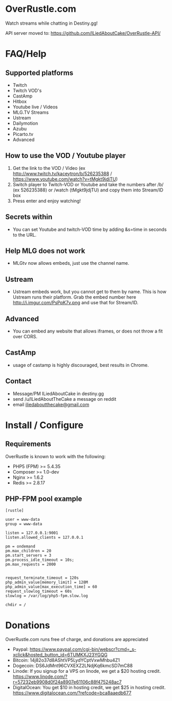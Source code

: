 OverRustle.com
==========

Watch streams while chatting in Destiny.gg!

API server moved to: https://github.com/ILiedAboutCake/OverRustle-API/

# FAQ/Help
 
## Supported platforms
* Twitch
* Twitch VOD's
* CastAmp
* Hitbox
* Youtube live / Videos
* MLG.TV Streams
* Ustream
* Dailymotion
* Azubu
* Picarto.tv
* Advanced

## How to use the VOD / Youtube player

1. Get the link to the VOD / Video (ex http://www.twitch.tv/kaceytron/b/526235388 / https://www.youtube.com/watch?v=tMgkt9jdjTU)
2. Switch player to Twitch-VOD or Youtube and take the numbers after /b/ (ex 526235388) or /watch (tMgkt9jdjTU) and copy them into Stream/ID box
3. Press enter and enjoy watching!

## Secrets within

* You can set Youtube and twitch-VOD time by adding &s=time in seconds to the URL.

## Help MLG does not work

* MLGtv now allows embeds, just use the channel name.

## Ustream

* Ustream embeds work, but you cannot get to them by name. This is how Ustream runs their platform. Grab the embed number here http://i.imgur.com/PsPpK7v.png and use that for Stream/ID.

## Advanced
* You can embed any website that allows iframes, or does not throw a fit over CORS. 

## CastAmp

* usage of castamp is highly discouraged, best results in Chrome.

## Contact

* Message/PM ILiedAboutCake in destiny.gg
* send /u/ILiedAboutTheCake a message on reddit
* email iliedaboutthecake@gmail.com


# Install / Configure

## Requirements

OverRustle is known to work with the following:

* PHP5 (FPM) >= 5.4.35
* Composer >= 1.0-dev
* Nginx >= 1.6.2
* Redis >= 2.8.17

## PHP-FPM pool example
```
[rustle]

user = www-data
group = www-data

listen = 127.0.0.1:9001
listen.allowed_clients = 127.0.0.1

pm = ondemand
pm.max_children = 20
pm.start_servers = 3
pm.process_idle_timeout = 10s;
pm.max_requests = 2000


request_terminate_timeout = 120s
php_admin_value[memory_limit] = 128M
php_admin_value[max_execution_time] = 60
request_slowlog_timeout = 60s
slowlog = /var/log/php5-fpm.slow.log

chdir = /
```

# Donations

OverRustle.com runs free of charge, and donations are appreciated

* Paypal: https://www.paypal.com/cgi-bin/webscr?cmd=_s-xclick&hosted_button_id=6TUMKXJ23YGQG
* Bitcoin: 14j82o37d8AShtVP5LydYCptVxwMhbu4Z1
* Dogecoin: DS6JdMnt96CVXEXZ2LNdjKq6kmcSD7mC88
* Linode: If you signup for a VPS on linode, we get a $20 hosting credit. https://www.linode.com/?r=57232eb9908d0f24a8907e61106c88f475248ac7
* DigitalOcean: You get $10 in hosting credit, we get $25 in hosting credit. https://www.digitalocean.com/?refcode=bca8aaedb677